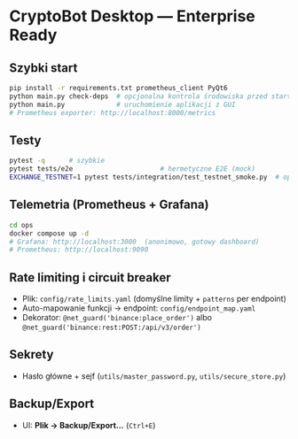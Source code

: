 # CryptoBot Desktop — Enterprise Ready

## Szybki start
```bash
pip install -r requirements.txt prometheus_client PyQt6
python main.py check-deps  # opcjonalna kontrola środowiska przed startem
python main.py             # uruchomienie aplikacji z GUI
# Prometheus exporter: http://localhost:8000/metrics
```

## Testy
```bash
pytest -q      # szybkie
pytest tests/e2e                      # hermetyczne E2E (mock)
EXCHANGE_TESTNET=1 pytest tests/integration/test_testnet_smoke.py  # opcjonalny testnet
```

## Telemetria (Prometheus + Grafana)
```bash
cd ops
docker compose up -d
# Grafana: http://localhost:3000  (anonimowo, gotowy dashboard)
# Prometheus: http://localhost:9090
```

## Rate limiting i circuit breaker
- Plik: `config/rate_limits.yaml` (domyślne limity + `patterns` per endpoint)
- Auto-mapowanie funkcji -> endpoint: `config/endpoint_map.yaml`
- Dekorator: `@net_guard('binance:place_order')` albo `@net_guard('binance:rest:POST:/api/v3/order')`

## Sekrety
- Hasło główne + sejf (`utils/master_password.py`, `utils/secure_store.py`)

## Backup/Export
- UI: **Plik → Backup/Export…** (`Ctrl+E`)
